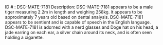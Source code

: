 ID # : DSC-MATE-7181
Description: DSC-MATE-7181 appears to be a male tiger measuring 2.2m in length and weighing 258kg. It appears to be approximately 7 years old based on dental analysis. DSC-MATE-7181 appears to be sentient and is capable of speech in the English language. DSC-MATE-7181 is adorned with a nerd glasses and Doge hat on his head, a jade earring on each ear, a silver chain around its neck, and is often seen holding a cigarette.